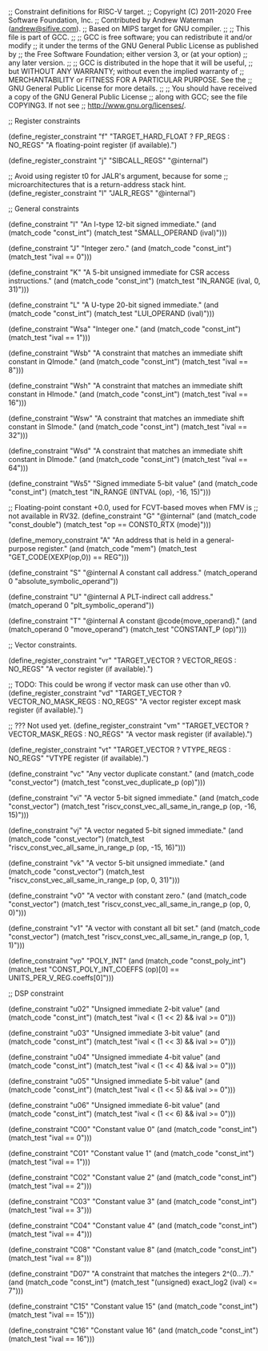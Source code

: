 ;; Constraint definitions for RISC-V target.
;; Copyright (C) 2011-2020 Free Software Foundation, Inc.
;; Contributed by Andrew Waterman (andrew@sifive.com).
;; Based on MIPS target for GNU compiler.
;;
;; This file is part of GCC.
;;
;; GCC is free software; you can redistribute it and/or modify
;; it under the terms of the GNU General Public License as published by
;; the Free Software Foundation; either version 3, or (at your option)
;; any later version.
;;
;; GCC is distributed in the hope that it will be useful,
;; but WITHOUT ANY WARRANTY; without even the implied warranty of
;; MERCHANTABILITY or FITNESS FOR A PARTICULAR PURPOSE.  See the
;; GNU General Public License for more details.
;;
;; You should have received a copy of the GNU General Public License
;; along with GCC; see the file COPYING3.  If not see
;; <http://www.gnu.org/licenses/>.

;; Register constraints

(define_register_constraint "f" "TARGET_HARD_FLOAT ? FP_REGS : NO_REGS"
  "A floating-point register (if available).")

(define_register_constraint "j" "SIBCALL_REGS"
  "@internal")

;; Avoid using register t0 for JALR's argument, because for some
;; microarchitectures that is a return-address stack hint.
(define_register_constraint "l" "JALR_REGS"
  "@internal")

;; General constraints

(define_constraint "I"
  "An I-type 12-bit signed immediate."
  (and (match_code "const_int")
       (match_test "SMALL_OPERAND (ival)")))

(define_constraint "J"
  "Integer zero."
  (and (match_code "const_int")
       (match_test "ival == 0")))

(define_constraint "K"
  "A 5-bit unsigned immediate for CSR access instructions."
  (and (match_code "const_int")
       (match_test "IN_RANGE (ival, 0, 31)")))

(define_constraint "L"
  "A U-type 20-bit signed immediate."
  (and (match_code "const_int")
       (match_test "LUI_OPERAND (ival)")))

(define_constraint "Wsa"
  "Integer one."
  (and (match_code "const_int")
       (match_test "ival == 1")))

(define_constraint "Wsb"
  "A constraint that matches an immediate shift constant in QImode."
  (and (match_code "const_int")
       (match_test "ival == 8")))

(define_constraint "Wsh"
  "A constraint that matches an immediate shift constant in HImode."
  (and (match_code "const_int")
       (match_test "ival == 16")))

(define_constraint "Wsw"
  "A constraint that matches an immediate shift constant in SImode."
  (and (match_code "const_int")
       (match_test "ival == 32")))

(define_constraint "Wsd"
  "A constraint that matches an immediate shift constant in DImode."
  (and (match_code "const_int")
       (match_test "ival == 64")))

(define_constraint "Ws5"
  "Signed immediate 5-bit value"
  (and (match_code "const_int")
       (match_test "IN_RANGE (INTVAL (op), -16, 15)")))

;; Floating-point constant +0.0, used for FCVT-based moves when FMV is
;; not available in RV32.
(define_constraint "G"
  "@internal"
  (and (match_code "const_double")
       (match_test "op == CONST0_RTX (mode)")))

(define_memory_constraint "A"
  "An address that is held in a general-purpose register."
  (and (match_code "mem")
       (match_test "GET_CODE(XEXP(op,0)) == REG")))

(define_constraint "S"
  "@internal
   A constant call address."
  (match_operand 0 "absolute_symbolic_operand"))

(define_constraint "U"
  "@internal
   A PLT-indirect call address."
  (match_operand 0 "plt_symbolic_operand"))

(define_constraint "T"
  "@internal
   A constant @code{move_operand}."
  (and (match_operand 0 "move_operand")
       (match_test "CONSTANT_P (op)")))

;; Vector constraints.

(define_register_constraint "vr" "TARGET_VECTOR ? VECTOR_REGS : NO_REGS"
  "A vector register (if available).")

;; TODO: This could be wrong if vector mask can use other than v0.
(define_register_constraint "vd" "TARGET_VECTOR ? VECTOR_NO_MASK_REGS : NO_REGS"
  "A vector register except mask register (if available).")

;; ??? Not used yet.
(define_register_constraint "vm" "TARGET_VECTOR ? VECTOR_MASK_REGS : NO_REGS"
  "A vector mask register (if available).")

(define_register_constraint "vt" "TARGET_VECTOR ? VTYPE_REGS : NO_REGS"
  "VTYPE register (if available).")

(define_constraint "vc"
  "Any vector duplicate constant."
  (and (match_code "const_vector")
       (match_test "const_vec_duplicate_p (op)")))

(define_constraint "vi"
  "A vector 5-bit signed immediate."
  (and (match_code "const_vector")
       (match_test "riscv_const_vec_all_same_in_range_p (op, -16, 15)")))

(define_constraint "vj"
  "A vector negated 5-bit signed immediate."
  (and (match_code "const_vector")
       (match_test "riscv_const_vec_all_same_in_range_p (op, -15, 16)")))

(define_constraint "vk"
  "A vector 5-bit unsigned immediate."
  (and (match_code "const_vector")
       (match_test "riscv_const_vec_all_same_in_range_p (op, 0, 31)")))

(define_constraint "v0"
  "A vector with constant zero."
  (and (match_code "const_vector")
       (match_test "riscv_const_vec_all_same_in_range_p (op, 0, 0)")))

(define_constraint "v1"
  "A vector with constant all bit set."
  (and (match_code "const_vector")
       (match_test "riscv_const_vec_all_same_in_range_p (op, 1, 1)")))

(define_constraint "vp"
  "POLY_INT"
  (and (match_code "const_poly_int")
       (match_test "CONST_POLY_INT_COEFFS (op)[0] == UNITS_PER_V_REG.coeffs[0]")))

;; DSP constraint

(define_constraint "u02"
  "Unsigned immediate 2-bit value"
  (and (match_code "const_int")
       (match_test "ival < (1 << 2) && ival >= 0")))

(define_constraint "u03"
  "Unsigned immediate 3-bit value"
  (and (match_code "const_int")
       (match_test "ival < (1 << 3) && ival >= 0")))

(define_constraint "u04"
  "Unsigned immediate 4-bit value"
  (and (match_code "const_int")
       (match_test "ival < (1 << 4) && ival >= 0")))

(define_constraint "u05"
  "Unsigned immediate 5-bit value"
  (and (match_code "const_int")
       (match_test "ival < (1 << 5) && ival >= 0")))

(define_constraint "u06"
  "Unsigned immediate 6-bit value"
  (and (match_code "const_int")
       (match_test "ival < (1 << 6) && ival >= 0")))

(define_constraint "C00"
  "Constant value 0"
  (and (match_code "const_int")
       (match_test "ival == 0")))

(define_constraint "C01"
  "Constant value 1"
  (and (match_code "const_int")
       (match_test "ival == 1")))

(define_constraint "C02"
  "Constant value 2"
  (and (match_code "const_int")
       (match_test "ival == 2")))

(define_constraint "C03"
  "Constant value 3"
  (and (match_code "const_int")
       (match_test "ival == 3")))

(define_constraint "C04"
  "Constant value 4"
  (and (match_code "const_int")
       (match_test "ival == 4")))

(define_constraint "C08"
  "Constant value 8"
  (and (match_code "const_int")
       (match_test "ival == 8")))

(define_constraint "D07"
  "A constraint that matches the integers 2^(0...7)."
  (and (match_code "const_int")
       (match_test "(unsigned) exact_log2 (ival) <= 7")))

(define_constraint "C15"
  "Constant value 15"
  (and (match_code "const_int")
       (match_test "ival == 15")))

(define_constraint "C16"
  "Constant value 16"
  (and (match_code "const_int")
       (match_test "ival == 16")))